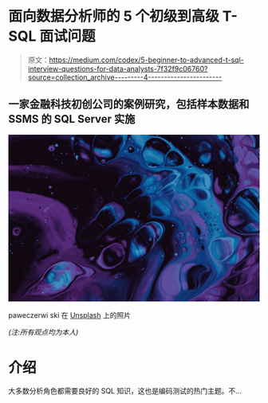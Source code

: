 # 面向数据分析师的 5 个初级到高级 T-SQL 面试问题

> 原文：<https://medium.com/codex/5-beginner-to-advanced-t-sql-interview-questions-for-data-analysts-7f32f9c06760?source=collection_archive---------4----------------------->

## 一家金融科技初创公司的案例研究，包括样本数据和 SSMS 的 SQL Server 实施

![](img/b479630f59f964d4a03f4ddcf43b76fb.png)

paweczerwi ski 在 [Unsplash](https://unsplash.com?utm_source=medium&utm_medium=referral) 上的照片

*(注:所有观点均为本人)*

# 介绍

大多数分析角色都需要良好的 SQL 知识，这也是编码测试的热门主题。不…